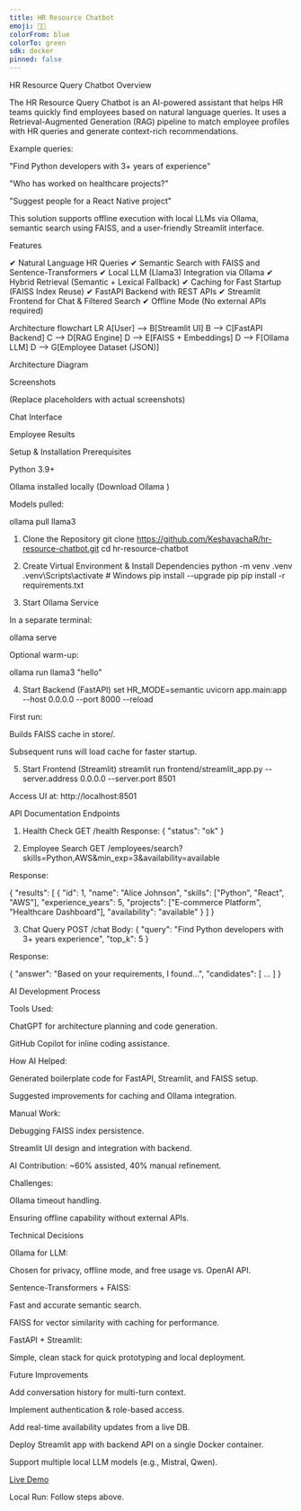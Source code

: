```yaml
---
title: HR Resource Chatbot
emoji: 🧑‍💼
colorFrom: blue
colorTo: green
sdk: docker
pinned: false
---
```


HR Resource Query Chatbot
Overview

The HR Resource Query Chatbot is an AI-powered assistant that helps HR teams quickly find employees based on natural language queries. It uses a Retrieval-Augmented Generation (RAG) pipeline to match employee profiles with HR queries and generate context-rich recommendations.

Example queries:

"Find Python developers with 3+ years of experience"

"Who has worked on healthcare projects?"

"Suggest people for a React Native project"

This solution supports offline execution with local LLMs via Ollama, semantic search using FAISS, and a user-friendly Streamlit interface.

Features

✔ Natural Language HR Queries
✔ Semantic Search with FAISS and Sentence-Transformers
✔ Local LLM (Llama3) Integration via Ollama
✔ Hybrid Retrieval (Semantic + Lexical Fallback)
✔ Caching for Fast Startup (FAISS Index Reuse)
✔ FastAPI Backend with REST APIs
✔ Streamlit Frontend for Chat & Filtered Search
✔ Offline Mode (No external APIs required)

Architecture
flowchart LR
    A[User] --> B[Streamlit UI]
    B --> C[FastAPI Backend]
    C --> D[RAG Engine]
    D --> E[FAISS + Embeddings]
    D --> F[Ollama LLM]
    D --> G[Employee Dataset (JSON)]

Architecture Diagram

Screenshots

(Replace placeholders with actual screenshots)

Chat Interface

Employee Results

Setup & Installation
Prerequisites

Python 3.9+

Ollama installed locally (Download Ollama
)

Models pulled:

ollama pull llama3

1. Clone the Repository
git clone https://github.com/KeshavachaR/hr-resource-chatbot.git
cd hr-resource-chatbot

2. Create Virtual Environment & Install Dependencies
python -m venv .venv
.venv\Scripts\activate    # Windows
pip install --upgrade pip
pip install -r requirements.txt

3. Start Ollama Service

In a separate terminal:

ollama serve


Optional warm-up:

ollama run llama3 "hello"

4. Start Backend (FastAPI)
set HR_MODE=semantic
uvicorn app.main:app --host 0.0.0.0 --port 8000 --reload


First run:

Builds FAISS cache in store/.

Subsequent runs will load cache for faster startup.

5. Start Frontend (Streamlit)
streamlit run frontend/streamlit_app.py --server.address 0.0.0.0 --server.port 8501


Access UI at:
http://localhost:8501

API Documentation
Endpoints
1. Health Check
GET /health
Response: { "status": "ok" }

2. Employee Search
GET /employees/search?skills=Python,AWS&min_exp=3&availability=available


Response:

{
  "results": [
    {
      "id": 1,
      "name": "Alice Johnson",
      "skills": ["Python", "React", "AWS"],
      "experience_years": 5,
      "projects": ["E-commerce Platform", "Healthcare Dashboard"],
      "availability": "available"
    }
  ]
}

3. Chat Query
POST /chat
Body:
{
  "query": "Find Python developers with 3+ years experience",
  "top_k": 5
}


Response:

{
  "answer": "Based on your requirements, I found...",
  "candidates": [ ... ]
}

AI Development Process

Tools Used:

ChatGPT for architecture planning and code generation.

GitHub Copilot for inline coding assistance.

How AI Helped:

Generated boilerplate code for FastAPI, Streamlit, and FAISS setup.

Suggested improvements for caching and Ollama integration.

Manual Work:

Debugging FAISS index persistence.

Streamlit UI design and integration with backend.

AI Contribution: ~60% assisted, 40% manual refinement.

Challenges:

Ollama timeout handling.

Ensuring offline capability without external APIs.

Technical Decisions

Ollama for LLM:

Chosen for privacy, offline mode, and free usage vs. OpenAI API.

Sentence-Transformers + FAISS:

Fast and accurate semantic search.

FAISS for vector similarity with caching for performance.

FastAPI + Streamlit:

Simple, clean stack for quick prototyping and local deployment.

Future Improvements

Add conversation history for multi-turn context.

Implement authentication & role-based access.

Add real-time availability updates from a live DB.

Deploy Streamlit app with backend API on a single Docker container.

Support multiple local LLM models (e.g., Mistral, Qwen).

[Live Demo](https://huggingface.co/spaces/keshav1236/hr-resource-chatbot)

Local Run: Follow steps above.
